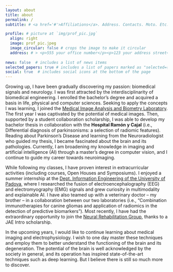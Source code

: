 ```yaml
---
layout: about
title: about
permalink: /
subtitle: # <a href='#'>Affiliations</a>. Address. Contacts. Moto. Etc.

profile: # picture at `img/prof_pic.jpg`
  align: right
  image: prof_pic.jpeg
  image_circular: false # crops the image to make it circular
  address: # > <p>555 your office number</p><p>123 your address street</p><p>Your City, State 12345</p>
  
news: false  # includes a list of news items
selected_papers: true # includes a list of papers marked as "selected={true}" at [publications page](/al-folio/publications/) 
social: true  # includes social icons at the bottom of the page
---
```


Growing up, I have been gradually discovering my passion: biomedical signals and neurology. I was first attracted by the interdisciplinarity of biomedical engineering. I enrolled the bachelor’s degree and acquired a basis in life, physical and computer sciences. Seeking to apply the concepts I was learning, I joined the [Medical Image Analysis and Biometry Laboratory](https://laimbio.org). The first year I was captivated by the potential of medical images. Then, supported by a student collaboration scholarship, I was able to develop my bachelor thesis in collaboration with the **Hospital Ramón y Cajal** (i.e., Differential diagnosis of parkinsonisms: a selection of radiomic features). Reading about Parkinson’s Disease and learning from the Neuroradiologist who guided my thesis, I became fascinated about the brain and its pathologies. Currently, I am broadening my knowledge in imaging and artificial intelligence (AI) through a master’s degree in computer vision, and I continue to guide my career towards neuroimaging.

While following my classes, I have proven interest in extracurricular activities (including courses, Open Houses and Symposiums). I enjoyed a summer internship at the [Dept. Information Engineering of the University of Padova](https://www.dei.unipd.it/home-page), where I researched the fusion of electroencephalography (EEG) and electromyography (EMG) signals and grew curiosity in multimodality and explainable AI. I have also teamed up with a veterinary doctor – my brother – in a collaboration between our two laboratories (i.e., “Combination immunotherapies for canine gliomas and application of radiomics in the detection of predictive biomarkers”). Most recently, I have had the extraordinary opportunity to join the [Neural Rehabilitation Group](https://www.neuralrehabilitation.org/en/), thanks to a JAE Intro scholarship.

In the upcoming years, I would like to continue learning about medical imaging and electrophysiology. I wish to one day master these techniques and employ them to better understand the functioning of the brain and its degeneration. The potential of the brain is well acknowledged by the society in general, and its operation has inspired state-of-the-art techniques such as deep learning. But I believe there is still so much more to discover.
